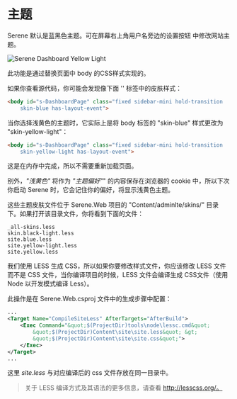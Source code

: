 # 主题 

Serene 默认是蓝黑色主题。可在屏幕右上角用户名旁边的设置按钮  <i class="fa fa-gears"></i>中修改网站主题。

![Serene Dashboard Yellow Light](img/serene_dashboard_light.png)

此功能是通过替换页面中 body 的CSS样式实现的。

如果你查看源代码，你可能会发现像下面 '<body>' 标签中的皮肤样式：

```html
<body id="s-DashboardPage" class="fixed sidebar-mini hold-transition 
    skin-blue has-layout-event">
```

当你选择浅黄色的主题时，它实际上是将 body 标签的 "skin-blue" 样式更改为 "skin-yellow-light"：

```html
<body id="s-DashboardPage" class="fixed sidebar-mini hold-transition 
    skin-yellow-light has-layout-event">
```

这是在内存中完成，所以不需要重新加载页面。

别外，*"浅黄色"* 将作为 *"主题偏好"*" 的内容保存在浏览器的 cookie 中，所以下次你启动 Serene 时，它会记住你的偏好，将显示浅黄色主题。

这些主题皮肤文件位于 Serene.Web 项目的 "Content/adminlte/skins/" 目录下。如果打开该目录文件，你将看到下面的文件：

```
_all-skins.less
skin.black-light.less
site.blue.less
site.yellow-light.less
site.yellow.less
```

我们使用 LESS 生成 CSS，所以如果你要修改样式文件，你应该修改 LESS 文件而不是 CSS 文件，当你编译项目的时候，LESS 文件会编译生成 CSS文件（使用 Node 以开发模式编译 Less）。

此操作是在 Serene.Web.csproj 文件中的生成步骤中配置：

```xml
...
<Target Name="CompileSiteLess" AfterTargets="AfterBuild">
    <Exec Command="&quot;$(ProjectDir)tools\node\lessc.cmd&quot;
        &quot;$(ProjectDir)Content\site\site.less&quot; &gt;
        &quot;$(ProjectDir)Content\site\site.css&quot;">
    </Exec>
</Target>
...
```

这里 *site.less* 与对应编译后的 css 文件存放在同一目录中。

> 关于 LESS 编译方式及其语法的更多信息，请查看 http://lesscss.org/。
